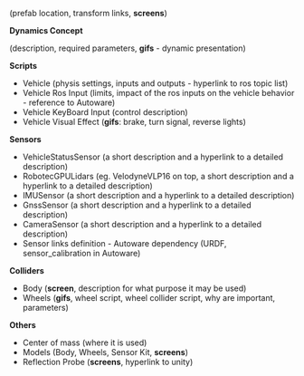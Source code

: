 (prefab location, transform links, **screens**)

**Dynamics Concept**

(description, required parameters, **gifs** - dynamic presentation)

**Scripts**

- Vehicle (physis settings, inputs and outputs - hyperlink to ros topic list)
- Vehicle Ros Input (limits, impact of the ros inputs on the vehicle behavior - reference to Autoware)
- Vehicle KeyBoard Input (control description)
- Vehicle Visual Effect (**gifs**: brake, turn signal, reverse lights)

**Sensors**

- VehicleStatusSensor (a short description and a hyperlink to a detailed description)
- RobotecGPULidars (eg. VelodyneVLP16 on top, a short description and a hyperlink to a detailed description)
- IMUSensor (a short description and a hyperlink to a detailed description)
- GnssSensor (a short description and a hyperlink to a detailed description)
- CameraSensor (a short description and a hyperlink to a detailed description)
- Sensor links definition - Autoware dependency (URDF, sensor_calibration in Autoware)

**Colliders**

- Body (**screen**, description for what purpose it may be used)
- Wheels (**gifs**, wheel script, wheel collider script, why are important, parameters)

**Others**

- Center of mass (where it is used)
- Models (Body, Wheels, Sensor Kit, **screens**)
- Reflection Probe (**screens**, hyperlink to unity)
